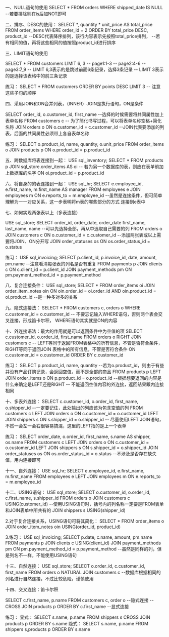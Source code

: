 一、NULL语句的使用
SELECT *
FROM orders
WHERE shipped_date IS NULL --若要排除则在is后加NOT即可

二、排序、DESC的使用：
SELECT *, quantity * unit_price AS total_price
FROM order_items
WHERE order_id = 2
ORDER BY total_price DESC, product_id --DESC代表降序排列，该行内容表示先按照total_price排列，
--若有相同的值，再将这些相同的值按照product_id进行排序

三、LIMIT语句的使用

SELECT *
FROM customers
LIMIT 6, 3
-- page1:1-3
-- page2:4-6
-- page3:7_9
-- LIMIT 6,3表示的是跳过前面6条记录，选择3条记录
-- LIMIT 3表示的是选择该表格中的前三条记录

练习：
SELECT *
FROM customers
ORDER BY points DESC
LIMIT 3
-- 注意这些子句的顺序

四、采用JOIN和ON合并列表，（INNER）JOIN是执行语句，ON是条件

SELECT order_id, o.customer_id, first_name --选择的时候需要将共同属性加上表单名称
FROM customers c -- 为了简化书写过程，可以将表单名称空格+简化名称
JOIN orders o ON o.customer_id = c.customer_id --JOIN代表要添加的列表，后面的共同属性必须带上各自表单名称

练习：
SELECT o.product_id, name, quantity, o.unit_price
FROM order_items o
JOIN products p ON o.product_id = p.product_id

五、跨数据库将表连接到一起：
USE sql_inventory;
SELECT * 
FROM products p
JOIN sql_store.order_items AS oi -- 若为另一个数据库的表，则应在表单前加上数据库的名字
ON oi.product_id = p.product_id

六、将自身的的表连接到一起：
USE sql_hr;
SELECT e.employee_id, e.first_name, m.first_name AS manager
FROM employees e
JOIN employees m ON
e.reports_to = m.employee_id --虽然是连接条件，但可简单理解为一一对应关系，这一步表明将m表的哪些部分的方式
连接到e表中

七、如何实现两张表以上（多表连接）

USE sql_store;
SELECT order_id, order_date, order_date first_name, last_name, name --可以先选择全部，再从中选取自己需要的列
FROM orders o
JOIN customers c ON o.customer_id = c.customer_id --添加两张表或以上需要将JOIN、ON分开写
JOIN order_statuses os ON os.order_status_id = o.status

练习：
USE sql_invoicing;
SELECT  p.client_id, p.invoice_id, date, amount, pm.name --注意看清每张表的列名是否有重复
FROM payments p
JOIN clients c ON c.client_id = p.client_id
JOIN payment_methods pm ON pm.payment_method_id = p.payment_method

八、复合连接条件：
USE sql_store;
SELECT *
FROM order_items oi
JOIN order_item_notes oin ON oin.order_id = oi.order_id
		AND oin.product_id = oi.product_id --是一种多对多的关系
    
 九、隐式连接法：
 SELECT *
FROM customers c, orders o
WHERE c.customer_id = o.customer_id -- 不要忘记输入WHERE语句，否则两个表会交叉连接，形成笛卡尔积，
WHERE语句其实就是ON的内容
   
   
  十、外连接语法：最大的作用就是可以返回条件中为空值的项
 SELECT c.customer_id, o.order_id, first_name
FROM orders o
RIGHT JOIN customers c -- LEFT等同于返回FROM表格中的所有信息，不管是否符合条件，RIGHT等同于返回JOIN
表格中的所有信息，不管是否符合条件
ON c.customer_id = o.customer_id
ORDER BY c.customer_id

练习：
SELECT p.product_id, name, quantity --若为o.product_id，则由于有些并没有产品订购记录，会返回空值，而不是全部的商品
FROM products p
LEFT JOIN order_items o ON p.product_id = o.product_id --根据想要返回的内容是什么来确定是LEFT还是RIGHT
-- 不能返回空值内容的外连接，返回结果跟内连接相同

十、多表外连接：
SELECT c.customer_id, o.order_id, first_name, o.shipper_id --一定要记住，此处输出的列应该为包含空值的列
FROM customers c
LEFT JOIN orders o ON c.customer_id = o.customer_id
LEFT JOIN shippers s ON s.shipper_id = o.shipper_id -- 尽量使用LEFT JOIN语句，不然一会左一会右很容易搞混，这里的LEFT指的是上一个表单

练习：
SELECT order_date, o.order_id, first_name, s.name AS shipper, os.name
FROM customers c
LEFT JOIN orders o ON c.customer_id = o.customer_id
LEFT JOIN shippers s ON s.shipper_id = o.shipper_id
JOIN order_statuses os ON os.order_status_id = o.status --不涉及是否存在缺失值，用内连接即可

十一、自外连接：
USE sql_hr;
SELECT e.employee_id, e.first_name, m.first_name
FROM employees e
LEFT JOIN employees m ON e.reports_to = m.employee_id

十二、USING语句：
USE sql_store;
SELECT o.customer_id, o.order_id, c.first_name, s.shipper_id
FROM orders o
JOIN customers c
	USING(customer_id)  --使用USING语句时，括号内的列名称一定要是FROM表单和JOIN表单中所共有的
JOIN shippers s
	USING(shipper_id)
  
  2.对于复合连接关系，USING语句可将其简化：
SELECT *
FROM order_items o
JOIN order_item_notes oin
USING(order_id, product_id)

3.练习：
USE sql_invoicing;
SELECT p.date,  c.name, amount, pm.name
FROM payments p
JOIN clients c
	USING(client_id)
JOIN payment_methods pm ON pm.payment_method_id = p.payment_method --虽然是同样的列，但是列名不一样，不能使用USING语句

十三、自然连接：
USE sql_store;
SELECT o.order_id, c.customer_id, first_name
FROM orders o
NATURAL JOIN customers c --数据库根据相同的列名进行自然连接，不过比较危险，谨慎使用

十四、交叉连接：笛卡尔积

SELECT c.first_name, p.name
FROM customers c, order o --隐式连接
-- CROSS JOIN products p
ORDER BY c.first_name --显式连接

练习：
显式：
SELECT s.name, p.name
FROM shippers s
CROSS JOIN products p
ORDER BY s.name
隐式：
SELECT s.name, p.name
FROM shippers s,products p
ORDER BY s.name
